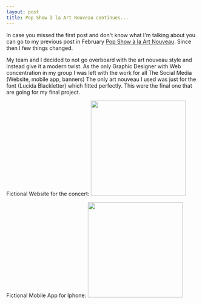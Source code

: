 ```yaml
---
layout: post
title: Pop Show à la Art Nouveau continues...
---
```



In case you missed the first post and don't know what I'm talking about you can go to my previous post in February 
[Pop Show à la Art Nouveau](http://valesbc.me/artnouveau/). Since then I few things changed.

My team and I decided to not go overboard with the art nouveau style and instead give it a modern twist. As the only Graphic Designer with Web concentration in my group I was left with the work for all The Social Media (Website, mobile app, banners)
The only art nouveau I used was just for the font (Lucida Blackletter) which fitted perfectly. This were the final one that are going for my final project. 


Fictional Website for the concert:
<img src="" height="250" widht="1024">





Fictional Mobile App for Iphone:
<img src="" height="250" widht="1024">
